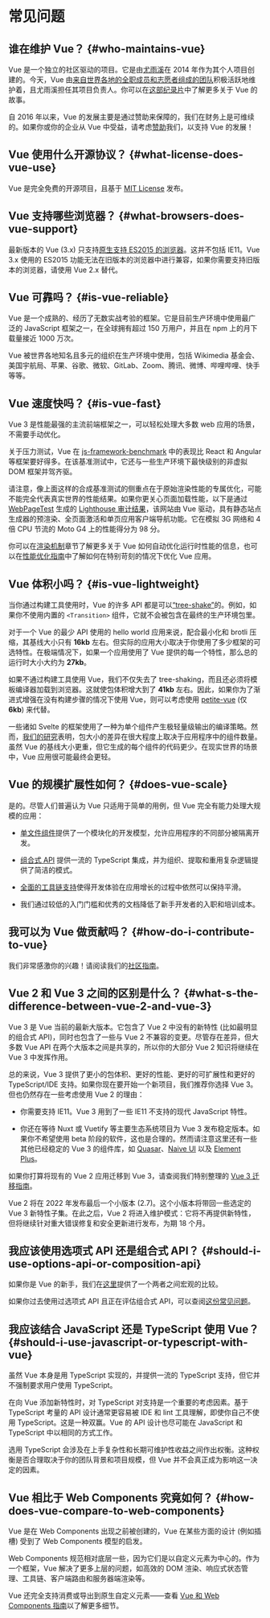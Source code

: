 # 常见问题

## 谁在维护 Vue？ {#who-maintains-vue}

Vue 是一个独立的社区驱动的项目。它是由[尤雨溪](https://twitter.com/yuxiyou)在 2014 年作为其个人项目创建的。今天，Vue 由[来自世界各地的全职成员和志愿者组成的团队](/about/team)积极活跃地维护着，且尤雨溪担任其项目负责人。你可以在[这部纪录片](https://www.youtube.com/watch?v=OrxmtDw4pVI)中了解更多关于 Vue 的故事。

自 2016 年以来，Vue 的发展主要是通过赞助来保障的，我们在财务上是可维续的。如果你或你的企业从 Vue 中受益，请考虑[赞助](/sponsor/)我们，以支持 Vue 的发展！

## Vue 使用什么开源协议？ {#what-license-does-vue-use}

Vue 是完全免费的开源项目，且基于 [MIT License](https://opensource.org/licenses/MIT) 发布。

## Vue 支持哪些浏览器？ {#what-browsers-does-vue-support}

最新版本的 Vue (3.x) 只支持[原生支持 ES2015 的浏览器](https://caniuse.com/es6)。这并不包括 IE11。Vue 3.x 使用的 ES2015 功能无法在旧版本的浏览器中进行兼容，如果你需要支持旧版本的浏览器，请使用 Vue 2.x 替代。

## Vue 可靠吗？ {#is-vue-reliable}

Vue 是一个成熟的、经历了无数实战考验的框架。它是目前生产环境中使用最广泛的 JavaScript 框架之一，在全球拥有超过 150 万用户，并且在 npm 上的月下载量接近 1000 万次。

Vue 被世界各地知名且多元的组织在生产环境中使用，包括 Wikimedia 基金会、美国宇航局、苹果、谷歌、微软、GitLab、Zoom、腾讯、微博、哔哩哔哩、快手等等。

## Vue 速度快吗？ {#is-vue-fast}

Vue 3 是性能最强的主流前端框架之一，可以轻松处理大多数 web 应用的场景，不需要手动优化。

关于压力测试，Vue 在 [js-framework-benchmark](https://rawgit.com/krausest/js-framework-benchmark/master/webdriver-ts-results/table.html) 中的表现比 React 和 Angular 等框架要好得多。在该基准测试中，它还与一些生产环境下最快级别的非虚拟 DOM 框架并驾齐驱。

请注意，像上面这样的合成基准测试的侧重点在于原始渲染性能的专属优化，可能不能完全代表真实世界的性能结果。如果你更关心页面加载性能，以下是通过 [WebPageTest](https://www.webpagetest.org/lighthouse) 生成的 [Lighthouse 审计结果](https://www.webpagetest.org/result/210818_BiDcYB_4a83d7a1f2a7f6fdc76db16a00b4882d/)，该网站由 Vue 驱动，具有静态站点生成器的预渲染、全页面激活和单页应用客户端导航功能。它在模拟 3G 网络和 4 倍 CPU 节流的 Moto G4 上的性能得分为 98 分。

你可以在[渲染机制](/guide/extras/rendering-mechanism.html)章节了解更多关于 Vue 如何自动优化运行时性能的信息，也可以在[性能优化指南](/guide/best-practices/performance.html)中了解如何在特别苛刻的情况下优化 Vue 应用。

## Vue 体积小吗？ {#is-vue-lightweight}

当你通过构建工具使用时，Vue 的许多 API 都是可以[“tree-shake”](https://developer.mozilla.org/en-US/docs/Glossary/Tree_shaking)的。例如，如果你不使用内置的 `<Transition>` 组件，它就不会被包含在最终的生产环境包里。

对于一个 Vue 的最少 API 使用的 hello world 应用来说，配合最小化和 brotli 压缩，其基线大小只有 **16kb** 左右。但实际的应用大小取决于你使用了多少框架的可选特性。在极端情况下，如果一个应用使用了 Vue 提供的每一个特性，那么总的运行时大小大约为 **27kb**。

如果不通过构建工具使用 Vue，我们不仅失去了 tree-shaking，而且还必须将模板编译器加载到浏览器。这就使包体积增大到了 **41kb** 左右。因此，如果你为了渐进式增强在没有构建步骤的情况下使用 Vue，则可以考虑使用 [petite-vue](https://github.com/vuejs/petite-vue) (仅 **6kb**) 来代替。

一些诸如 Svelte 的框架使用了一种为单个组件产生极轻量级输出的编译策略。然而，[我们的研究](https://github.com/yyx990803/vue-svelte-size-analysis)表明，包大小的差异在很大程度上取决于应用程序中的组件数量。虽然 Vue 的基线大小更重，但它生成的每个组件的代码更少。在现实世界的场景中，Vue 应用很可能最终会更轻。

## Vue 的规模扩展性如何？ {#does-vue-scale}

是的。尽管人们普遍认为 Vue 只适用于简单的用例，但 Vue 完全有能力处理大规模的应用：

- [单文件组件](/guide/scaling-up/sfc)提供了一个模块化的开发模型，允许应用程序的不同部分被隔离开发。

- [组合式 API](/guide/reusability/composables) 提供一流的 TypeScript 集成，并为组织、提取和重用复杂逻辑提供了简洁的模式。

- [全面的工具链支持](/guide/scaling-up/tooling.html)使得开发体验在应用增长的过程中依然可以保持平滑。

- 我们通过较低的入门门槛和优秀的文档降低了新手开发者的入职和培训成本。

## 我可以为 Vue 做贡献吗？ {#how-do-i-contribute-to-vue}

我们非常感激你的兴趣！请阅读我们的[社区指南](/about/community-guide.html)。

## Vue 2 和 Vue 3 之间的区别是什么？ {#what-s-the-difference-between-vue-2-and-vue-3}

Vue 3 是 Vue 当前的最新大版本。它包含了 Vue 2 中没有的新特性 (比如最明显的组合式 API)，同时也包含了一些与 Vue 2 不兼容的变更。尽管存在差异，但大多数 Vue API 在两个大版本之间是共享的，所以你的大部分 Vue 2 知识将继续在 Vue 3 中发挥作用。

总的来说，Vue 3 提供了更小的包体积、更好的性能、更好的可扩展性和更好的 TypeScript/IDE 支持。如果你现在要开始一个新项目，我们推荐你选择 Vue 3。但也仍然存在一些考虑使用 Vue 2 的理由：

- 你需要支持 IE11。Vue 3 用到了一些 IE11 不支持的现代 JavaScript 特性。

- 你还在等待 Nuxt 或 Vuetify 等主要生态系统项目为 Vue 3 发布稳定版本。如果你不希望使用 beta 阶段的软件，这也是合理的。然而请注意这里还有一些其他已经稳定的 Vue 3 的组件库，如 [Quasar](https://quasar.dev/)、[Naive UI](https://www.naiveui.com/) 以及 [Element Plus](https://element-plus.org/)。

如果你打算将现有的 Vue 2 应用迁移到 Vue 3，请查阅我们特别整理的 [Vue 3 迁移指南](https://v3-migration.vuejs.org/)。

Vue 2 将在 2022 年发布最后一个小版本 (2.7)。这个小版本将带回一些选定的 Vue 3 新特性子集。在此之后，Vue 2 将进入维护模式：它将不再提供新特性，但将继续针对重大错误修复和安全更新进行发布，为期 18 个月。

## 我应该使用选项式 API 还是组合式 API？ {#should-i-use-options-api-or-composition-api}

如果你是 Vue 的新手，我们在[这里](/guide/introduction.html#which-to-choose)提供了一个两者之间宏观的比较。

如果你过去使用过选项式 API 且正在评估组合式 API，可以查阅[这份常见问题](/guide/extras/composition-api-faq)。

## 我应该结合 JavaScript 还是 TypeScript 使用 Vue？ {#should-i-use-javascript-or-typescript-with-vue}

虽然 Vue 本身是用 TypeScript 实现的，并提供一流的 TypeScript 支持，但它并不强制要求用户使用 TypeScript。

在向 Vue 添加新特性时，对 TypeScript 对支持是一个重要的考虑因素。基于 TypeScript 考量的 API 设计通常更容易被 IDE 和 lint 工具理解，即使你自己不使用 TypeScript。这是一种双赢。Vue 的 API 设计也尽可能在 JavaScript 和 TypeScript 中以相同的方式工作。

选用 TypeScript 会涉及在上手复杂性和长期可维护性收益之间作出权衡。这种权衡是否合理取决于你的团队背景和项目规模，但 Vue 并不会真正成为影响这一决定的因素。

## Vue 相比于 Web Components 究竟如何？ {#how-does-vue-compare-to-web-components}

Vue 是在 Web Components 出现之前被创建的，Vue 在某些方面的设计 (例如插槽) 受到了 Web Components 模型的启发。

Web Components 规范相对底层一些，因为它们是以自定义元素为中心的。作为一个框架，Vue 解决了更多上层的问题，如高效的 DOM 渲染、响应式状态管理、工具链、客户端路由和服务器端渲染等。

Vue 还完全支持消费或导出到原生自定义元素——查看 [Vue 和 Web Components 指南](/guide/extras/web-components)以了解更多细节。

<!-- ## TODO How does Vue compare to React? -->

<!-- ## TODO How does Vue compare to Angular? -->

